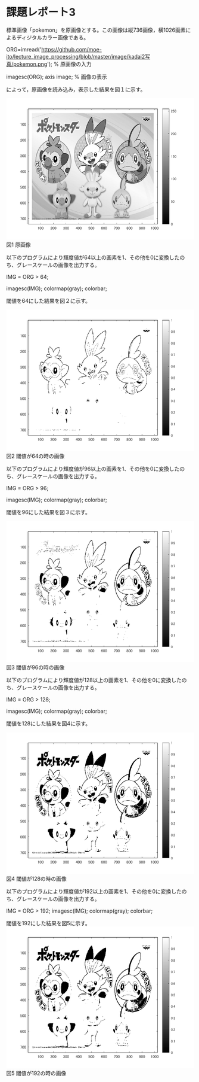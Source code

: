# 課題レポート3

標準画像「pokemon」を原画像とする。この画像は縦736画像，横1026画素によるディジタルカラー画像である。

ORG=imread('https://github.com/moe-ito/lecture_image_processing/blob/master/image/kadai2写真/pokemon.png'); % 原画像の入力  

imagesc(ORG); axis image; % 画像の表示

によって，原画像を読み込み，表示した結果を図１に示す。

![原画像](https://github.com/moe-ito/lecture_image_processing/blob/master/image/kadai3%E5%86%99%E7%9C%9F/0.png)  
図1 原画像

以下のプログラムにより輝度値が64以上の画素を1、その他を0に変換したのち、グレースケールの画像を出力する。

IMG = ORG > 64; 

imagesc(IMG); colormap(gray); colorbar;

閾値を64にした結果を図２に示す。

![原画像](https://github.com/moe-ito/lecture_image_processing/blob/master/image/kadai3%E5%86%99%E7%9C%9F/1.png)  
図2 閾値が64の時の画像

以下のプログラムにより輝度値が96以上の画素を1、その他を0に変換したのち、グレースケールの画像を出力する。

IMG = ORG > 96;

imagesc(IMG); colormap(gray); colorbar;

閾値を96にした結果を図３に示す。

![原画像](https://github.com/moe-ito/lecture_image_processing/blob/master/image/kadai3%E5%86%99%E7%9C%9F/2.png)  
図3 閾値が96の時の画像

以下のプログラムにより輝度値が128以上の画素を1、その他を0に変換したのち、グレースケールの画像を出力する。

IMG = ORG > 128;

imagesc(IMG); colormap(gray); colorbar;

閾値を128にした結果を図4に示す。

![原画像](https://github.com/moe-ito/lecture_image_processing/blob/master/image/kadai3%E5%86%99%E7%9C%9F/3.png)  
図4 閾値が128の時の画像

以下のプログラムにより輝度値が192以上の画素を1、その他を0に変換したのち、グレースケールの画像を出力する。

IMG = ORG > 192;
imagesc(IMG); colormap(gray); colorbar;

閾値を192にした結果を図5に示す。
![原画像](https://github.com/moe-ito/lecture_image_processing/blob/master/image/kadai3%E5%86%99%E7%9C%9F/3.png)  
図5 閾値が192の時の画像
